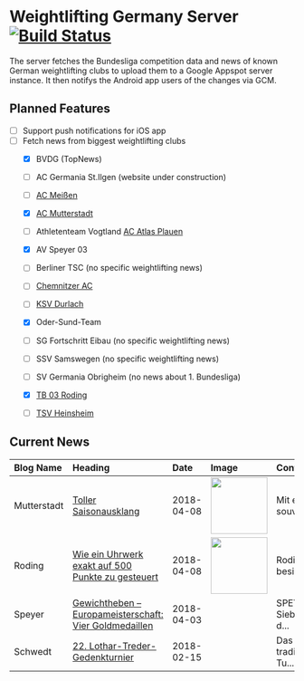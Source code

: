 # Weightlifting Germany Server [![Build Status](https://travis-ci.org/WGierke/weightlifting_germany_server.svg?branch=master)](https://travis-ci.org/WGierke/weightlifting_germany_server)

The server fetches the Bundesliga competition data and news of known German weightlifting clubs to upload them to a Google Appspot server instance.
It then notifys the Android app users of the changes via GCM.

## Planned Features
- [ ] Support push notifications for iOS app  
- [ ] Fetch news from biggest weightlifting clubs
    - [X] BVDG (TopNews)
    - [ ] AC Germania St.Ilgen (website under construction)
    - [ ] [AC Meißen](http://www.ac-meissen.de/index.php?start=1)
    - [X] [AC Mutterstadt](http://www.ac-mutterstadt.de/index.php?start=1)
    - [ ] Athletenteam Vogtland [AC Atlas Plauen](https://acatlas.wordpress.com/)
    - [X] AV Speyer 03
    - [ ] Berliner TSC (no specific weightlifting news)
    - [ ] [Chemnitzer AC](http://chemnitzer-athletenclub.de/aktuelles/news/page/1/)
    - [ ] [KSV Durlach](http://ksvdurlach.de/news?page_n54=1)
    - [X] Oder-Sund-Team
    - [ ] SG Fortschritt Eibau (no specific weightlifting news)
    - [ ] SSV Samswegen (no specific weightlifting news)
    - [ ] SV Germania Obrigheim (no news about 1. Bundesliga)
    - [X] [TB 03 Roding](http://www.tb03-gewichtheben.de/page/1/)
    - [ ] [TSV Heinsheim](http://gewichtheben.tsv-heinsheim.de/index.php?start=1)


## Current News

| Blog Name   | Heading                                                                                                                                           | Date       | Image                                                                                                                            | Content                 |
|:------------|:--------------------------------------------------------------------------------------------------------------------------------------------------|:-----------|:---------------------------------------------------------------------------------------------------------------------------------|:------------------------|
| Mutterstadt | [Toller Saisonausklang](http://www.ac-mutterstadt.de/index.php?start=0&heading=cb892d33e9cb915ab2e3acc65c97ff351523138400.0)                      | 2018-04-08 | <img src='http://www.ac-mutterstadt.de//images/Prot-schiff.png' width='100px'/>                                                  | Mit einem souveränen... |
| Roding      | [Wie ein Uhrwerk exakt auf 500 Punkte zu gesteuert](http://www.tb03-gewichtheben.de/2018/04/wie-ein-uhrwerk-exakt-auf-500-punkte-zu-gesteuert/)   | 2018-04-08 | <img src='http://www.tb03-gewichtheben.de/wp-content/gallery/tb-03-roding-ii-sv-empor-berlin/K1600_P1080084.JPG' width='100px'/> | Roding II besiegt be... |
| Speyer      | [Gewichtheben – Europameisterschaft:  Vier Goldmedaillen](http://www.av03-speyer.de/2018/04/gewichtheben-europameisterschaft-vier-goldmedaillen/) | 2018-04-03 |                                                                                                                                  | SPEYER. Sieben für d... |
| Schwedt     | [22. Lothar-Treder-Gedenkturnier](http://gewichtheben.blauweiss65-schwedt.de/?p=7679)                                                             | 2018-02-15 |                                                                                                                                  | Das traditionelle Tu... |